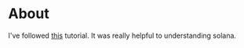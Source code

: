 # About
I've followed [this](https://buildspace.so/p/build-solana-web3-app) tutorial. It was really helpful to understanding solana.

